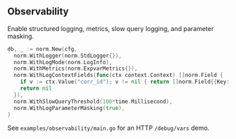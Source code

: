 ## Observability

Enable structured logging, metrics, slow query logging, and parameter masking.

```go
db, _ := norm.New(cfg,
  norm.WithLogger(norm.StdLogger{}),
  norm.WithLogMode(norm.LogInfo),
  norm.WithMetrics(norm.ExpvarMetrics{}),
  norm.WithLogContextFields(func(ctx context.Context) []norm.Field {
    if v := ctx.Value("corr_id"); v != nil { return []norm.Field{{Key: "corr_id", Value: v}} }
    return nil
  }),
  norm.WithSlowQueryThreshold(100*time.Millisecond),
  norm.WithLogParameterMasking(true),
)
```

See `examples/observability/main.go` for an HTTP `/debug/vars` demo.



